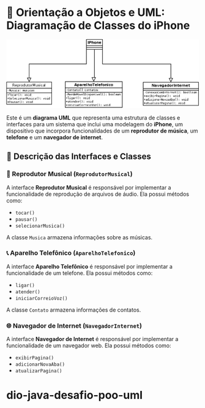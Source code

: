 # 📱 Orientação a Objetos e UML: Diagramação de Classes do iPhone

![Diagrama UML do iPhone](imagem/uml_iphone.png)


Este é um **diagrama UML** que representa uma estrutura de classes e interfaces para um sistema que inclui uma modelagem do **iPhone**, um dispositivo que incorpora funcionalidades de um **reprodutor de música**, um **telefone** e um **navegador de internet**.

## 🎯 Descrição das Interfaces e Classes

### 🎵 Reprodutor Musical (`ReprodutorMusical`)
A interface **Reprodutor Musical** é responsável por implementar a funcionalidade de reprodução de arquivos de áudio. Ela possui métodos como:
- `tocar()`
- `pausar()`
- `selecionarMusica()`

A classe `Musica` armazena informações sobre as músicas.

### 📞 Aparelho Telefônico (`AparelhoTelefonico`)
A interface **Aparelho Telefônico** é responsável por implementar a funcionalidade de um telefone. Ela possui métodos como:
- `ligar()`
- `atender()`
- `iniciarCorreioVoz()`

A classe `Contato` armazena informações de contatos.

### 🌐 Navegador de Internet (`NavegadorInternet`)
A interface **Navegador de Internet** é responsável por implementar a funcionalidade de um navegador web. Ela possui métodos como:
- `exibirPagina()`
- `adicionarNovaAba()`
- `atualizarPagina()`
# dio-java-desafio-poo-uml
